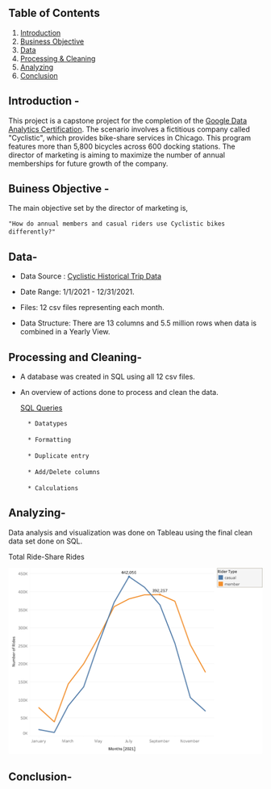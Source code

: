 ## Table of Contents

1. [Introduction](README.md#introduction)
2. [Business Objective](README.md#business-objective)
3. [Data](README.md#Data)
4. [Processing & Cleaning](README.md#processing-&-cleaning)
5. [Analyzing](README.md#analyzing)
6. [Conclusion](README.md#conclusion)


## Introduction - 
  This project is a capstone project for the completion of the [Google Data Analytics Certification](https://www.coursera.org/account/accomplishments/professional-cert/AHR8TAZNRZGJ). The scenario involves a fictitious company called "Cyclistic", which provides bike-share services in Chicago. This program features more than 5,800 bicycles across 600 docking stations. The director of marketing is aiming to maximize the number of annual memberships for future growth of the company. 
  
## Buiness Objective - 

  The main objective set by the director of marketing is, 
  
    "How do annual members and casual riders use Cyclistic bikes differently?"

## Data-
* Data Source : [Cyclistic Historical Trip Data](https://divvy-tripdata.s3.amazonaws.com/index.html)

* Date Range: 1/1/2021 - 12/31/2021. 

* Files: 12 csv files representing each month.

* Data Structure: There are 13 columns and 5.5 million rows when data is combined in a Yearly View. 


## Processing and Cleaning-
* A database was created in SQL using all 12 csv files.
* An overview of actions done to process and clean the data. 

     [SQL Queries](https://github.com/Louismarriola/Data-Portfolio/commit/83c04905d90ebc79a944abaadeef0d0c53b7c1a3)
       
        * Datatypes

        * Formatting        
  
        * Duplicate entry 
        
        * Add/Delete columns 
        
        * Calculations

## Analyzing- 
 
 Data analysis and visualization was done on Tableau using the final clean data set done on SQL. 
 
 Total Ride-Share Rides
 
 
 
 
 
 
 ![line_chart_1](https://github.com/Louismarriola/Data-Portfolio/blob/47fefaea7f7ef9faa1032ec029de9a453896023d/Ride%20Count.png) 
 
 
 
 
 
 
 
 
 
 
 
 
 
 
 
 



## Conclusion- 
